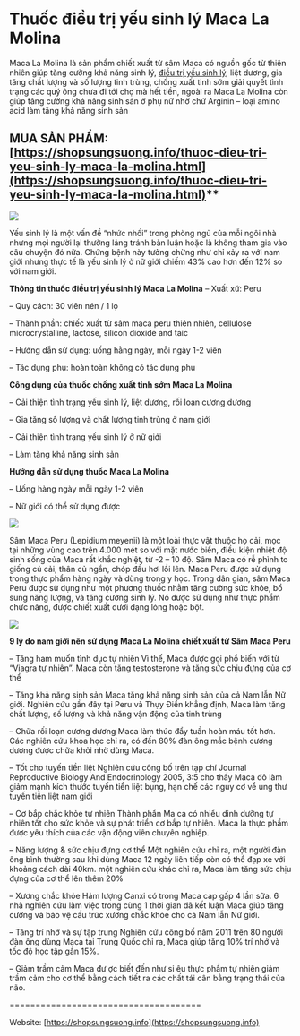 # Thuốc điều trị yếu sinh lý Maca La Molina

Maca La Molina là sản phẩm chiết xuất từ sâm Maca có nguồn gốc từ thiên nhiên giúp tăng cường khả năng sinh lý, [điều trị yếu sinh lý](https://shopsungsuong.info/thuoc-dieu-tri-yeu-sinh-ly-maca-la-molina.html), liệt dương, gia tăng chất lượng và số lượng tinh trùng, chống xuất tinh sớm giải quyết tình trạng các quý ông chưa đi tới chợ mà hết tiền, ngoài ra Maca La Molina còn giúp tăng cường khả năng sinh sản ở phụ nữ nhờ chứ Arginin – loại amino acid làm tăng khả năng sinh sản

## MUA SẢN PHẨM: [https://shopsungsuong.info/thuoc-dieu-tri-yeu-sinh-ly-maca-la-molina.html](https://shopsungsuong.info/thuoc-dieu-tri-yeu-sinh-ly-maca-la-molina.html)**

<img src="https://shopsungsuong.info/wp-content/uploads/2019/02/lamolina.jpg">

Yếu sinh lý là một vấn đề “nhức nhối” trong phòng ngủ của mỗi ngôi nhà nhưng mọi người lại thường lảng tránh bàn luận hoặc là không tham gia vào câu chuyện đó nữa. Chứng bệnh này tưởng chừng như chỉ xảy ra với nam giới nhưng thực tế là yếu sinh lý ở nữ giới chiếm 43% cao hơn đến 12% so với nam giới.

**Thông tin thuốc điều trị yếu sinh lý Maca La Molina**
– Xuất xứ: Peru

– Quy cách: 30 viên nén / 1 lọ

– Thành phần: chiếc xuất từ sâm maca peru thiên nhiên, cellulose microcrystalline, lactose, silicon dioxide and taic

– Hướng dẫn sử dụng: uống hằng ngày, mỗi ngày 1-2 viên

– Tác dụng phụ: hoàn toàn không có tác dụng phụ

**Công dụng của thuốc chống xuất tinh sớm Maca La Molina**

– Cải thiện tình trạng yếu sinh lý, liệt dương, rối loạn cương dương

– Gia tăng số lượng và chất lượng tinh trùng ở nam giới

– Cải thiện tình trạng yếu sinh lý ở nữ giới

– Làm tăng khả năng sinh sản

**Hướng dẫn sử dụng thuốc Maca La Molina**

– Uống hàng ngày mỗi ngày 1-2 viên

– Nữ giới có thể sử dụng được

<img src="https://shopsungsuong.info/wp-content/uploads/2019/02/lamolina-3.jpg">

Sâm Maca Peru (Lepidium meyenii) là một loài thực vật thuộc họ cải, mọc tại những vùng cao trên 4.000 mét so với mặt nước biển, điều kiện nhiệt độ sinh sống của Maca rất khắc nghiệt, từ -2 – 10 độ. Sâm Maca có rễ phình to giống củ cải, thân củ ngắn, chóp đầu hơi lồi lên. Maca Peru được sử dụng trong thực phẩm hàng ngày và dùng trong y học. Trong dân gian, sâm Maca Peru được sử dụng như một phương thuốc nhằm tăng cường sức khỏe, bổ sung năng lượng, và tăng cường sinh lý. Nó được sử dụng như thực phẩm chức năng, được chiết xuất dưới dạng lỏng hoặc bột.

<img src="https://shopsungsuong.info/wp-content/uploads/2019/02/cong-dung-cua-sam-maca-peru.jpg">

**9 lý do nam giới nên sử dụng Maca La Molina chiết xuất từ Sâm Maca Peru**

– Tăng ham muốn tình dục tự nhiên Vì thế, Maca được gọi phổ biến với từ “Viagra tự nhiên”. Maca còn tăng testosterone và tăng sức chịu đựng của cơ thể

– Tăng khả năng sinh sản Maca tăng khả năng sinh sản của cả Nam lẫn Nữ giới. Nghiên cứu gần đây tại Peru và Thụy Điển khẳng định, Maca làm tăng chất lượng, số lượng và khả năng vận động của tinh trùng

– Chữa rối loạn cương dương Maca làm thúc đẩy tuần hoàn máu tốt hơn. Các nghiên cứu khoa học chỉ ra, có đến 80% đàn ông mắc bệnh cương dương được chữa khỏi nhờ dùng Maca.

– Tốt cho tuyến tiền liệt Nghiên cứu công bố trên tạp chí Journal Reproductive Biology And Endocrinology 2005, 3:5 cho thấy Maca đỏ làm giảm mạnh kích thước tuyến tiền liệt bụng, hạn chế các nguy cơ về ung thư tuyến tiền liệt nam giới

– Cơ bắp chắc khỏe tự nhiên Thành phần Ma ca có nhiều dinh dưỡng tự nhiên tốt cho sức khỏe và sự phát triển cơ bắp tự nhiên. Maca là thực phẩm được yêu thích của các vận động viên chuyên nghiệp.

– Năng lượng & sức chịu đựng cơ thể Một nghiên cứu chỉ ra, một người đàn ông bình thường sau khi dùng Maca 12 ngày liên tiếp còn có thể đạp xe với khoảng cách dài 40km. một nghiên cứu khác chỉ ra, Maca làm tăng sức chịu đựng của cơ thể lên thêm 20%

– Xương chắc khỏe Hảm lượng Canxi có trong Maca cap gấp 4 lần sữa. 6 nhà nghiên cứu làm việc trong cùng 1 thời gian đã kết luận Maca giúp tăng cường và bảo vệ cấu trúc xương chắc khỏe cho cả Nam lẫn Nữ giới.

– Tăng trí nhớ và sự tập trung Nghiên cứu công bố năm 2011 trên 80 người đàn ông dùng Maca tại Trung Quốc chỉ ra, Maca giúp tăng 10% trí nhớ và tốc độ học tập gần 15%.

– Giảm trầm cảm Maca đư ợc biết đến như si êu thực phẩm tự nhiên giảm trầm cảm cho cơ thể bằng cách tiết ra các chất tái cân bằng trạng thái của não.

=====================================

Website: [https://shopsungsuong.info](https://shopsungsuong.info)




